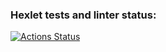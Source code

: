 ### Hexlet tests and linter status:
[![Actions Status](https://github.com/ovsy1/frontend-project-lvl2/workflows/hexlet-check/badge.svg)](https://github.com/ovsy1/frontend-project-lvl2/actions)